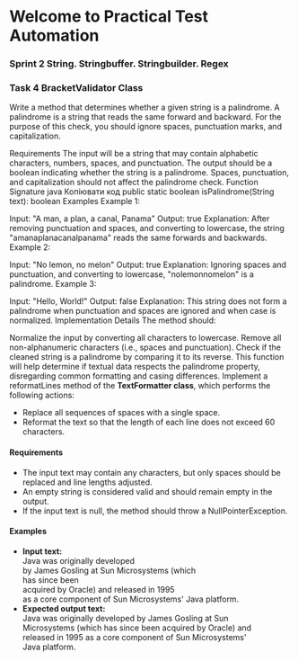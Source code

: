 # Welcome to Practical Test Automation
### Sprint 2 String. Stringbuffer. Stringbuilder. Regex

### Task 4 BracketValidator Class

Write a method that determines whether a given string is a palindrome. A palindrome is a string that reads the same forward and backward. For the purpose of this check, you should ignore spaces, punctuation marks, and capitalization.

Requirements
The input will be a string that may contain alphabetic characters, numbers, spaces, and punctuation.
The output should be a boolean indicating whether the string is a palindrome.
Spaces, punctuation, and capitalization should not affect the palindrome check.
Function Signature
java
Копіювати код
public static boolean isPalindrome(String text): boolean
Examples
Example 1:

Input: "A man, a plan, a canal, Panama"
Output: true
Explanation: After removing punctuation and spaces, and converting to lowercase, the string "amanaplanacanalpanama" reads the same forwards and backwards.
Example 2:

Input: "No lemon, no melon"
Output: true
Explanation: Ignoring spaces and punctuation, and converting to lowercase, "nolemonnomelon" is a palindrome.
Example 3:

Input: "Hello, World!"
Output: false
Explanation: This string does not form a palindrome when punctuation and spaces are ignored and when case is normalized.
Implementation Details
The method should:

Normalize the input by converting all characters to lowercase.
Remove all non-alphanumeric characters (i.e., spaces and punctuation).
Check if the cleaned string is a palindrome by comparing it to its reverse.
This function will help determine if textual data respects the palindrome property, disregarding common formatting and casing differences.
Implement a reformatLines method of the **TextFormatter class**, which performs the following actions:

- Replace all sequences of spaces with a single space.
- Reformat the text so that the length of each line does not exceed 60 characters.

#### Requirements
- The input text may contain any characters, but only spaces should be replaced and line lengths adjusted.
- An empty string is considered valid and should remain empty in the output.
- If the input text is null, the method should throw a NullPointerException.

#### Examples
- **Input text:**</br>
  Java    was      originally developed</br>
  by    James   Gosling at Sun Microsystems (which</br>
  has since been</br>
  acquired by Oracle) and released in 1995</br>
  as a core component of Sun Microsystems' Java platform.</br>
- **Expected output text:**</br>
  Java was originally developed by James Gosling at Sun</br>
  Microsystems (which has since been acquired by Oracle) and</br>
  released in 1995 as a core component of Sun Microsystems'</br>
  Java platform.